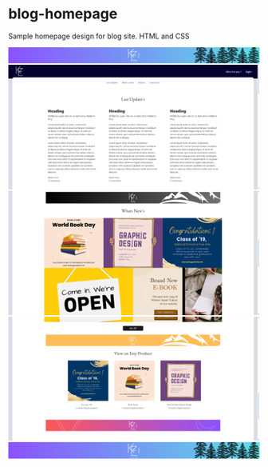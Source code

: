 # blog-homepage
Sample homepage design for blog site. HTML and CSS
<br>

![Ana Sayfa](images/ayrac-1.png)
<br>
![Ana Sayfa](images/blog-1.png)
<br>
![Ana Sayfa](images/blog-2.png)
<br>
![Ana Sayfa](images/blog-3.png)
<br>
![Ana Sayfa](images/ayrac-1.png)


